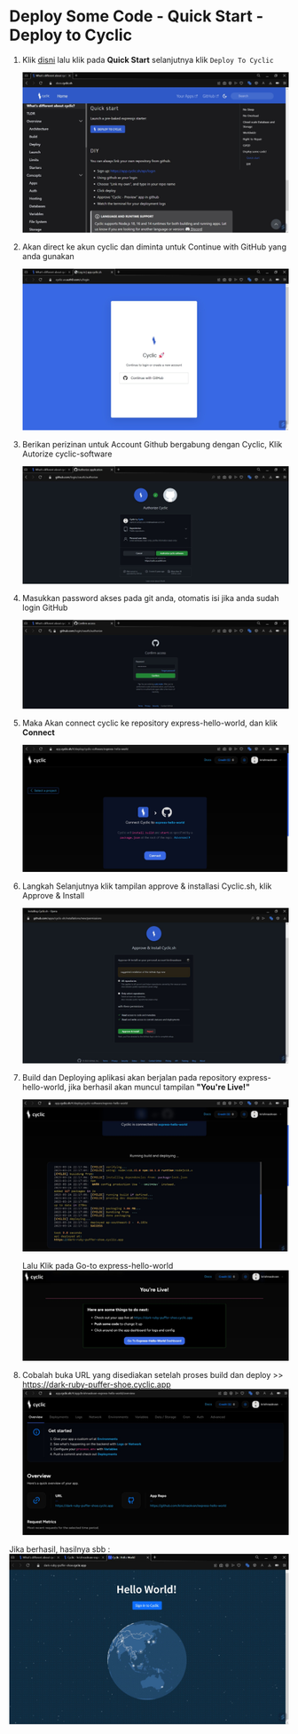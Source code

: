 # Deploy Some Code - Quick Start - Deploy to Cyclic

1. Klik [disni](https://docs.cyclic.sh/) lalu klik pada **Quick Start** selanjutnya klik ```Deploy To Cyclic```
    
    ![01](p3/1.jpg)

2. Akan direct ke akun cyclic dan diminta untuk Continue with GitHub yang anda gunakan

    ![02](p3/2.jpg)
    
3. Berikan perizinan untuk Account Github bergabung dengan Cyclic, Klik Autorize cyclic-software

    ![03](p3/3.jpg)
    
4.  Masukkan password akses pada git anda, otomatis isi jika anda sudah login GitHub

    ![04](p3/4.jpg)
    
5.  Maka Akan connect cyclic ke repository express-hello-world, dan klik **Connect**

    ![05](p3/5.jpg)
  
6.  Langkah Selanjutnya klik tampilan approve & installasi Cyclic.sh, klik Approve & Install

    ![06](p3/6.jpg)
    
7.  Build dan Deploying aplikasi akan berjalan pada repository express-hello-world, jika berhasil akan muncul tampilan **"You're Live!"**

     ![07](p3/7.jpg)
     
     Lalu Klik pada Go-to express-hello-world
      ![08](p3/8.jpg)
 
 8.  Cobalah buka URL yang disediakan setelah proses build dan deploy >> https://dark-ruby-puffer-shoe.cyclic.app
    ![09](p3/9.jpg)

Jika berhasil, hasilnya sbb :
     ![09](p3/10.jpg)

